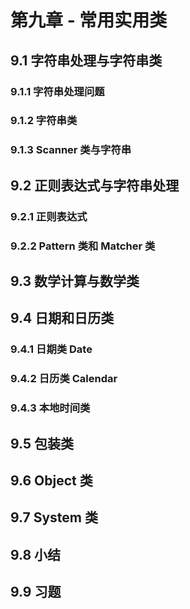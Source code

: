# 第九章 - 常用实用类

## 9.1 字符串处理与字符串类

### 9.1.1 字符串处理问题



### 9.1.2 字符串类



### 9.1.3 Scanner 类与字符串

## 9.2 正则表达式与字符串处理

### 9.2.1 正则表达式



### 9.2.2 Pattern 类和 Matcher 类

## 9.3 数学计算与数学类



## 9.4 日期和日历类

### 9.4.1 日期类 Date

### 9.4.2 日历类 Calendar

### 9.4.3 本地时间类

## 9.5 包装类



## 9.6 Object 类



## 9.7 System 类



## 9.8 小结



## 9.9 习题